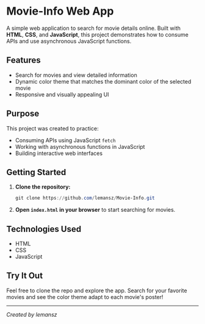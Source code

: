 
# Movie-Info Web App

A simple web application to search for movie details online. Built with **HTML**, **CSS**, and **JavaScript**, this project demonstrates how to consume APIs and use asynchronous JavaScript functions.

## Features
- Search for movies and view detailed information
- Dynamic color theme that matches the dominant color of the selected movie
- Responsive and visually appealing UI

## Purpose
This project was created to practice:
- Consuming APIs using JavaScript `fetch`
- Working with asynchronous functions in JavaScript
- Building interactive web interfaces

## Getting Started
1. **Clone the repository:**
	```powershell
	git clone https://github.com/lemansz/Movie-Info.git
	```
2. **Open `index.html` in your browser** to start searching for movies.

## Technologies Used
- HTML
- CSS
- JavaScript

## Try It Out
Feel free to clone the repo and explore the app. Search for your favorite movies and see the color theme adapt to each movie's poster!

---

*Created by lemansz*
